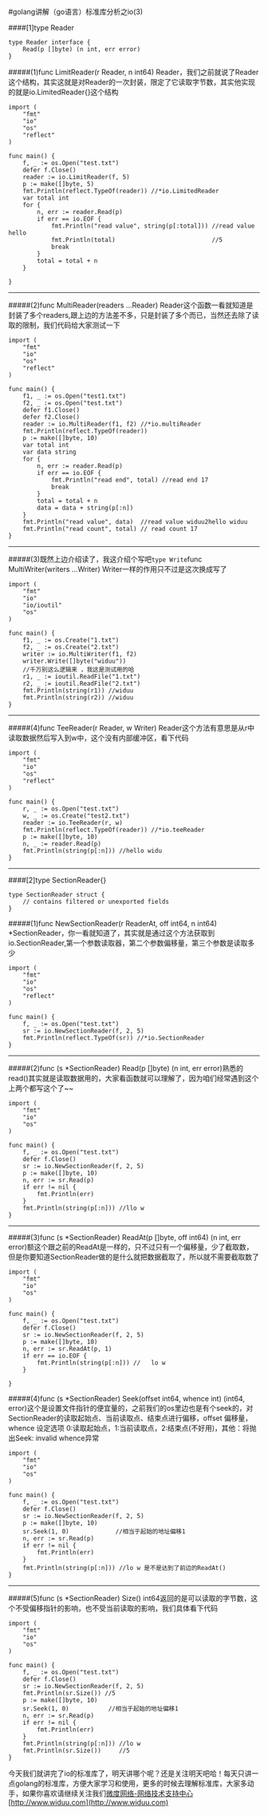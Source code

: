 #golang讲解（go语言）标准库分析之io(3)

####[1]type Reader

	type Reader interface {
	    Read(p []byte) (n int, err error)
	}

#####(1)func LimitReader(r Reader, n int64) Reader，我们之前就说了Reader这个结构，其实这就是对Reader的一次封装，限定了它读取字节数，其实他实现的就是io.LimitedReader{}这个结构

	import (
		"fmt"
		"io"
		"os"
		"reflect"
	)
	
	func main() {
		f, _ := os.Open("test.txt")
		defer f.Close()
		reader := io.LimitReader(f, 5)
		p := make([]byte, 5)
		fmt.Println(reflect.TypeOf(reader)) //*io.LimitedReader
		var total int
		for {
			n, err := reader.Read(p)
			if err == io.EOF {
				fmt.Println("read value", string(p[:total])) //read value hello
				fmt.Println(total)                           //5
				break
			}
			total = total + n
		}
	
	}

---

#####(2)func MultiReader(readers ...Reader) Reader这个函数一看就知道是封装了多个readers,跟上边的方法差不多，只是封装了多个而已，当然还去除了读取的限制，我们代码给大家测试一下

	import (
		"fmt"
		"io"
		"os"
		"reflect"
	)
	
	func main() {
		f1, _ := os.Open("test1.txt")
		f2, _ := os.Open("test.txt")
		defer f1.Close()
		defer f2.Close()
		reader := io.MultiReader(f1, f2) //*io.multiReader
		fmt.Println(reflect.TypeOf(reader))
		p := make([]byte, 10)
		var total int
		var data string
		for {
			n, err := reader.Read(p)
			if err == io.EOF {
				fmt.Println("read end", total) //read end 17
				break
			}
			total = total + n
			data = data + string(p[:n])
		}
		fmt.Println("read value", data)  //read value widuu2hello widuu
		fmt.Println("read count", total) //	read count 17
	}

---

#####(3)既然上边介绍读了，我这介绍个写吧`type Write`func MultiWriter(writers ...Writer) Writer一样的作用只不过是这次换成写了

	import (
		"fmt"
		"io"
		"io/ioutil"
		"os"
	)
	
	func main() {
		f1, _ := os.Create("1.txt")
		f2, _ := os.Create("2.txt")
		writer := io.MultiWriter(f1, f2)
		writer.Write([]byte("widuu"))
		//千万别这么逻辑来 ，我这是测试用的哈
		r1, _ := ioutil.ReadFile("1.txt")
		r2, _ := ioutil.ReadFile("2.txt")
		fmt.Println(string(r1)) //widuu
		fmt.Println(string(r2)) //widuu
	}

---

#####(4)func TeeReader(r Reader, w Writer) Reader这个方法有意思是从r中读取数据然后写入到w中，这个没有内部缓冲区，看下代码

	import (
		"fmt"
		"io"
		"os"
		"reflect"
	)
	
	func main() {
		r, _ := os.Open("test.txt")
		w, _ := os.Create("test2.txt")
		reader := io.TeeReader(r, w)
		fmt.Println(reflect.TypeOf(reader)) //*io.teeReader
		p := make([]byte, 10)
		n, _ := reader.Read(p)
		fmt.Println(string(p[:n])) //hello widu
	}

---

####[2]type SectionReader{}

	type SectionReader struct {
	    // contains filtered or unexported fields
	}

#####(1)func NewSectionReader(r ReaderAt, off int64, n int64) *SectionReader，你一看就知道了，其实就是通过这个方法获取到io.SectionReader,第一个参数读取器，第二个参数偏移量，第三个参数是读取多少

	import (
		"fmt"
		"io"
		"os"
		"reflect"
	)
	
	func main() {
		f, _ := os.Open("test.txt")
		sr := io.NewSectionReader(f, 2, 5)
		fmt.Println(reflect.TypeOf(sr)) //*io.SectionReader
	}

---

#####(2)func (s *SectionReader) Read(p []byte) (n int, err error)熟悉的read()其实就是读取数据用的，大家看函数就可以理解了，因为咱们经常遇到这个上两个都写这个了~~

	import (
		"fmt"
		"io"
		"os"
	)
	
	func main() {
		f, _ := os.Open("test.txt")
		defer f.Close()
		sr := io.NewSectionReader(f, 2, 5)
		p := make([]byte, 10)
		n, err := sr.Read(p)
		if err != nil {
			fmt.Println(err)
		}
		fmt.Println(string(p[:n])) //llo w
	}

---

#####(3)func (s *SectionReader) ReadAt(p []byte, off int64) (n int, err error)额这个跟之前的ReadAt是一样的，只不过只有一个偏移量，少了截取数，但是你要知道SectionReader做的是什么就把数据截取了，所以就不需要截取数了

	import (
		"fmt"
		"io"
		"os"
	)
	
	func main() {
		f, _ := os.Open("test.txt")
		defer f.Close()
		sr := io.NewSectionReader(f, 2, 5)
		p := make([]byte, 10)
		n, err := sr.ReadAt(p, 1)
		if err == io.EOF {
			fmt.Println(string(p[:n])) //	lo w
		}
	
	}

#####(4)func (s *SectionReader) Seek(offset int64, whence int) (int64, error)这个是设置文件指针的便宜量的，之前我们的os里边也是有个seek的，对SectionReader的读取起始点、当前读取点、结束点进行偏移，offset 偏移量，whence 设定选项 0:读取起始点，1:当前读取点，2:结束点(不好用)，其他：将抛出Seek: invalid whence异常
	
	import (
		"fmt"
		"io"
		"os"
	)
	
	func main() {
		f, _ := os.Open("test.txt")
		defer f.Close()
		sr := io.NewSectionReader(f, 2, 5)
		p := make([]byte, 10)
		sr.Seek(1, 0) 			  //相当于起始的地址偏移1
		n, err := sr.Read(p)
		if err != nil {
			fmt.Println(err)
		}
		fmt.Println(string(p[:n])) //lo w 是不是达到了前边的ReadAt()
	}

---

#####(5)func (s *SectionReader) Size() int64返回的是可以读取的字节数，这个不受偏移指针的影响，也不受当前读取的影响，我们具体看下代码


	import (
		"fmt"
		"io"
		"os"
	)
	
	func main() {
		f, _ := os.Open("test.txt")
		defer f.Close()
		sr := io.NewSectionReader(f, 2, 5)
		fmt.Println(sr.Size()) //5
		p := make([]byte, 10)
		sr.Seek(1, 0) 			//相当于起始的地址偏移1
		n, err := sr.Read(p)
		if err != nil {
			fmt.Println(err)
		}
		fmt.Println(string(p[:n])) //lo w
		fmt.Println(sr.Size())     //5
	}


今天我们就讲完了io的标准库了，明天讲哪个呢？还是关注明天吧哈！每天只讲一点golang的标准库，方便大家学习和使用，更多的时候去理解标准库，大家多动手，如果你喜欢请继续关注我们[微度网络-网络技术支持中心](http://www.widuu.com)[http://www.widuu.com](http://www.widuu.com)